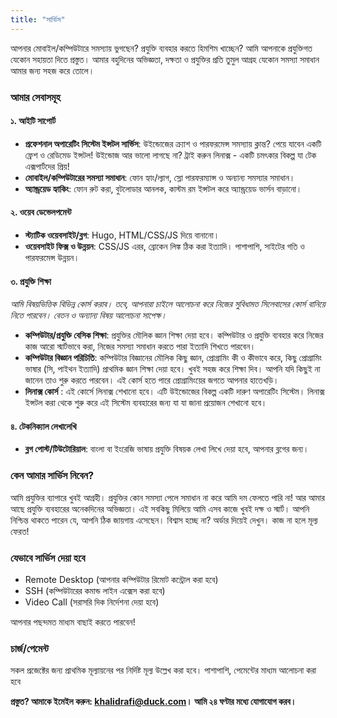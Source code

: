 ```yaml
---
title: "সার্ভিস"
---
```

আপনার মোবাইল/কম্পিউটারে সমস্যায় ভুগছেন? প্রযুক্তি ব্যবহার করতে হিমশিম খাচ্ছেন?  আমি আপনাকে প্রযুক্তিগত যেকোন সহায়তা দিতে প্রস্তুত। আমার বহুদিনের অভিজ্ঞতা, দক্ষতা ও প্রযুক্তির প্রতি তুমুল আগ্রহ যেকোন সমস্যা সমাধান আমার জন্য সহজ করে তোলে।

### **আমার সেবাসমূহ**  
#### **১. আইটি সাপোর্ট**  
- **প্রফেশনাল অপারেটিং সিস্টেম ইন্সটল সার্ভিস**: উইন্ডোজের ক্র্যাশ ও পারফরমেন্স সমস্যায় ক্লান্ত? পেয়ে যাবেন একটি ফ্রেশ ও রেডিমেড ইন্সটল! উইন্ডোজ আর ভালো লাগছে না? ট্রাই করুন লিনাক্স - একটি চমৎকার বিকল্প যা টেক এক্সপার্টদের প্রিয়!
- **মোবাইল/কম্পিউটারের সমস্যা সমাধান**: ফোন হ্যাং/ল্যাগ, স্লো পারফরম্যান্স ও অন্যান্য সমস্যার সমাধান। 
- **অ্যান্ড্রয়েড হ্যাকিং**: ফোন রুট করা, বুটলোডার আনলক, কাস্টম রম ইন্সটল করে অ্যান্ড্রয়েড ভার্সন বাড়ানো।

#### **২. ওয়েব ডেভেলপমেন্ট**  
- **স্ট্যাটিক ওয়েবসাইট/ব্লগ**: Hugo, HTML/CSS/JS দিয়ে বানানো।
- **ওয়েবসাইট ফিক্স ও উন্নয়ন**: CSS/JS এরর, ব্রোকেন লিঙ্ক ঠিক করা ইত্যাদি। পাশাপাশি, সাইটের গতি ও পারফরমেন্স উন্নয়ন। 

#### **৩. প্রযুক্তি শিক্ষা**
_আমি বিষয়ভিত্তিক বিভিন্ন কোর্স করাব। তবে, আপনারা চাইলে আলোচনা করে নিজের সুবিধামত সিলেবাসের কোর্স বানিয়ে নিতে পারবেন। বেতন ও অন্যান্য বিষয় আলোচনা সাপেক্ষ।_

- **কম্পিউটার/প্রযুক্তি বেসিক শিক্ষা**: প্রযুক্তির মৌলিক জ্ঞান শিক্ষা দেয়া হবে। কম্পিউটার ও প্রযুক্তি ব্যবহার করে নিজের কাজ আরো স্মার্টভাবে করা, নিজের সমস্যা সমাধান করতে পারা ইত্যাদি শিখতে পারবেন।
- **কম্পিউটার বিজ্ঞান পরিচিতি**: কম্পিউটার বিজ্ঞানের মৌলিক কিছু জ্ঞান, প্রোগ্রামিং কী ও কীভাবে করে, কিছু প্রোগ্রামিং ভাষার (সি, পাইথন ইত্যাদি) প্রাথমিক জ্ঞান শিক্ষা দেয়া হবে। খুবই সহজ করে শিক্ষা দিব। আপনি যদি কিছুই না জানেন তাও শুরু করতে পারবেন। এই কোর্স হতে পারে প্রোগ্রামিংয়ের জগতে আপনার হাতেখড়ি।
- **লিনাক্স  কোর্স** : এই কোর্সে লিনাক্স শেখানো হবে। এটি উইন্ডোজের বিকল্প একটি দারুণ অপারেটিং সিস্টেম। লিনাক্স ইন্সটল করা থেকে শুরু করে এই সিস্টেম ব্যবহারের জন্য যা যা জানা প্রয়োজন শেখানো হবে। 

#### **৪. টেকনিক্যাল লেখালেখি**  
- **ব্লগ পোস্ট/টিউটোরিয়াল**: বাংলা বা ইংরেজি ভাষায় প্রযুক্তি বিষয়ক লেখা লিখে দেয়া হবে, আপনার ব্লগের জন্য।

### কেন আমার সার্ভিস নিবেন?
আমি প্রযুক্তির ব্যাপারে খুবই আগ্রহী। প্রযুক্তির কোন সমস্যা পেলে সমাধান না করে আমি দম ফেলতে পারি না! আর আমার আছে প্রযুক্তি ব্যবহারের অনেকদিনের অভিজ্ঞতা। এই সবকিছু মিলিয়ে আমি এসব কাজে খুবই দক্ষ ও স্মার্ট। আপনি নিশ্চিন্ত থাকতে পারেন যে, আপনি ঠিক জায়গায় এসেছেন। বিশ্বাস হচ্ছে না? অর্ডার দিয়েই দেখুন। কাজ না হলে মূল্য ফেরত!

### যেভাবে সার্ভিস দেয়া হবে
- Remote Desktop (আপনার কম্পিউটার রিমোট কন্ট্রোল করা হবে)
- SSH (কম্পিউটারের কমান্ড লাইন এক্সেস করা হবে)
- Video Call (সরাসরি দিক নির্দেশনা দেয়া হবে)

আপনার পছন্দমত মাধ্যম বাছাই করতে পারবেন!

### চার্জ/পেমেন্ট
সকল প্রজেক্টের জন্য প্রাথমিক মূল্যায়নের পর নির্দিষ্ট মূল্য উল্লেখ করা হবে। পাশাপাশি, পেমেন্টের মাধ্যম আলোচনা করা হবে

__প্রস্তুত? আমাকে ইমেইল করুন: [khalidrafi@duck.com](mailto:khalidrafi@duck.com)। আমি ২৪ ঘণ্টার মধ্যে যোগাযোগ করব।__